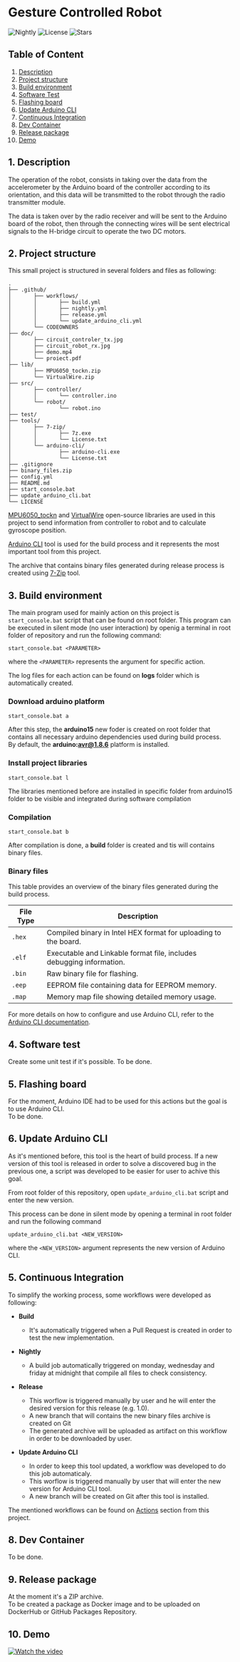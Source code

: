 # Gesture Controlled Robot

![Nightly](https://github.com/cornelcristea/gesture-controlled-robot/actions/workflows/nightly.yml/badge.svg)
![License](https://img.shields.io/github/license/cornelcristea/gesture-controlled-robot)
![Stars](https://img.shields.io/github/stars/cornelcristea/gesture-controlled-robot)


## <b>Table of Content</b>
1.  [Description](#1-description)
2.  [Project structure](#2-project-structure)
3.  [Build environment](#3-build-environment)
4.  [Software Test](#4-software-test)
5.  [Flashing board](#5-flashing-board)
6.  [Update Arduino CLI](#6-update-arduino-cli)
7.  [Continuous Integration](#7-continuous-integration)
8.  [Dev Container](#8-dev-container)
9.  [Release package](#9-release-package)
10. [Demo](#10-demo)

## <b>1. Description</b>
The operation of the robot, consists in taking over the data from the accelerometer by the Arduino board of the controller according to its orientation, and this data will be transmitted to the robot through the radio transmitter module. 

The data is taken over by the radio receiver and will be sent to the Arduino board of the robot, then through the connecting wires will be sent electrical signals to the H-bridge circuit to operate the two DC motors.


## <b>2. Project structure</b>
This small project is structured in several folders and files as following: <br>
```
.
├── .github/ 
│       ├── workflows/
│       │       ├── build.yml
│       │       ├── nightly.yml
│       │       ├── release.yml
│       │       └── update_arduino_cli.yml
│       └── CODEOWNERS
├── doc/
│       ├── circuit_controler_tx.jpg
│       ├── circuit_robot_rx.jpg
│       ├── demo.mp4
│       └── proiect.pdf
├── lib/ 
│       ├── MPU6050_tockn.zip
│       └── VirtualWire.zip
├── src/ 
│       ├── controller/
│       │       └── controller.ino
│       └── robot/
│               └── robot.ino
├── test/
├── tools/
│       ├── 7-zip/
│       │       ├── 7z.exe  
│       │       └── License.txt
│       └── arduino-cli/
│               ├── arduino-cli.exe
│               └── License.txt 
├── .gitignore             
├── binary_files.zip        
├── config.yml              
├── README.md               
├── start_console.bat       
├── update_arduino_cli.bat  
└── LICENSE                
```

[MPU6050_tockn](https://github.com/tockn/MPU6050_tockn) and 
[VirtualWire](https://github.com/lsongdev/VirtualWire) open-source libraries are used in this project to send information from controller to robot and  to calculate gyroscope position.

[Arduino CLI](https://arduino.github.io/arduino-cli) tool is used for the build process and it represents the most important tool from this project.

The archive that contains binary files generated during release process is created using [7-Zip](https://7-zip.org/download.html) tool.


## <b>3. Build environment</b>
The main program used for mainly action on this project is `start_console.bat` script that can be found on root folder.
This program can be executed in silent mode (no user interaction) by openig a terminal in root folder of repository and run the following command:<br>

    start_console.bat <PARAMETER>

where the `<PARAMETER>` represents the argument for specific action.

The log files for each action can be found on <b>logs</b> folder which is automatically created.

### Download arduino platform

    start_console.bat a

After this step, the <b>arduino15</b> new foder is created on root folder that contains all necessary arduino dependencies used during build process.<br>
By default, the <b>arduino:avr@1.8.6</b> platform is installed.

### Install project libraries

    start_console.bat l

The libraries mentioned before are installed in specific folder from arduino15 folder to be visible and integrated during software compilation

### Compilation

    start_console.bat b

After compilation is done, a <b>build</b> folder is created and tis will contains binary files.<br>

### Binary files
This table provides an overview of the binary files generated during the build process.

| **File Type** | **Description**                                        |
|---------------|--------------------------------------------------------|
| `.hex`        | Compiled binary in Intel HEX format for uploading to the board. |
| `.elf`        | Executable and Linkable format file, includes debugging information.    |
| `.bin`        | Raw binary file for flashing.                         |
| `.eep`        | EEPROM file containing data for EEPROM memory.        |
| `.map`        | Memory map file showing detailed memory usage.        |

For more details on how to configure and use Arduino CLI, refer to the [Arduino CLI documentation](https://arduino.github.io/arduino-cli/latest/).

## <b>4. Software test</b>
Create some unit test if it's possible.
To be done.

## <b>5. Flashing board</b>
For the moment, Arduino IDE had to be used for this actions but the goal is to use Arduino CLI.<br>
To be done.

## <b>6. Update Arduino CLI</b>
As it's mentioned before, this tool is the heart of build process. If a new version of this tool is released in order to solve a discovered bug in the previous one, a script was developed to be easier for user to achive this goal.<br>

From root folder of this repository, open `update_arduino_cli.bat` script and enter the new version.

This process can be done in silent mode by opening a terminal in root folder and run the following command

    update_arduino_cli.bat <NEW_VERSION>
where the `<NEW_VERSION>` argument represents the new version of Arduino CLI.

## <b>5. Continuous Integration</b>
To simplify the working process, some workflows were developed as following:

- <b>Build</b><br>
    - It's automatically triggered when a Pull Request is created in order to test the new implementation.<br>

- <b>Nightly</b><br>
    - A build job automatically triggered on monday, wednesday and friday at midnight that compile all files to check consistency.<br>

- <b>Release</b><br>
    - This worflow is triggered manually by user and he will enter the desired version for this release (e.g. 1.0).
    - A new branch that will contains the new binary files archive is created on Git 
    - The generated archive will be uploaded as artifact on this workflow in order to be downloaded by user.

- <b>Update Arduino CLI</b><br>
    - In order to keep this tool updated, a workflow was developed to do this job automaticaly.
    - This worflow is triggered manually by user that will enter the new version for Arduino CLI tool.
    - A new branch will be created on Git after this tool is installed.

The mentioned workflows can be found on [Actions](https://github.com/cornelcristea/gesture-controlled-robot/actions) section from this project.

## <b>8. Dev Container</b>
To be done.

## <b>9. Release package</b>
At the moment it's a ZIP archive.<br>
To be created a package as Docker image and to be uploaded on DockerHub or GitHub Packages Repository.

## <b>10. Demo</b>

[![Watch the video](https://img.youtube.com/vi/4kE5ffBWL2M/0.jpg)](https://www.youtube.com/watch?v=4kE5ffBWL2M)


